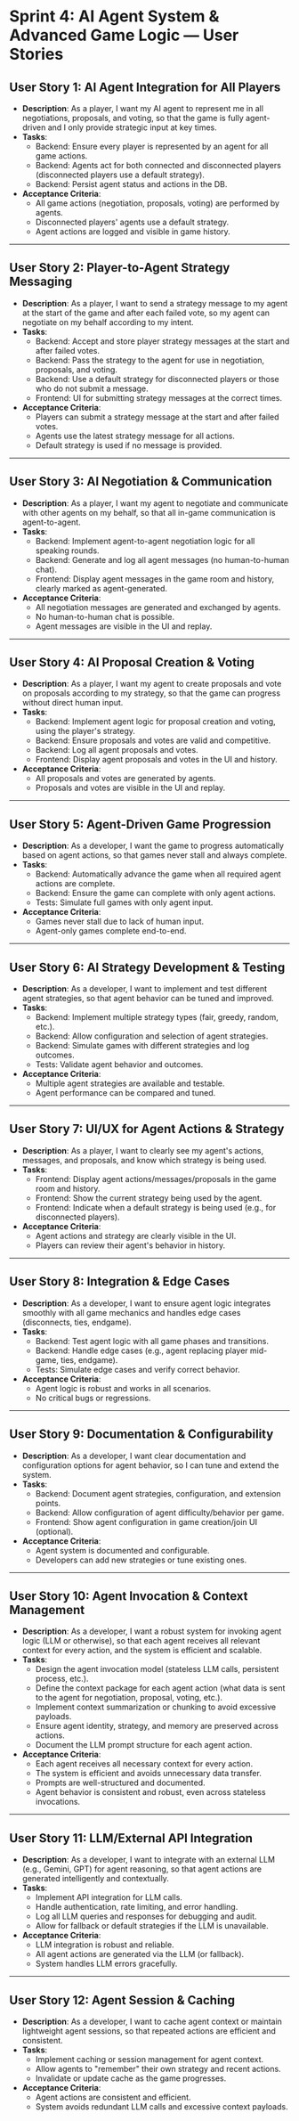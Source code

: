 # Sprint 4: AI Agent System & Advanced Game Logic — User Stories

## User Story 1: AI Agent Integration for All Players
- **Description**: As a player, I want my AI agent to represent me in all negotiations, proposals, and voting, so that the game is fully agent-driven and I only provide strategic input at key times.
- **Tasks**:
  - Backend: Ensure every player is represented by an agent for all game actions.
  - Backend: Agents act for both connected and disconnected players (disconnected players use a default strategy).
  - Backend: Persist agent status and actions in the DB.
- **Acceptance Criteria**:
  - All game actions (negotiation, proposals, voting) are performed by agents.
  - Disconnected players' agents use a default strategy.
  - Agent actions are logged and visible in game history.

---

## User Story 2: Player-to-Agent Strategy Messaging
- **Description**: As a player, I want to send a strategy message to my agent at the start of the game and after each failed vote, so my agent can negotiate on my behalf according to my intent.
- **Tasks**:
  - Backend: Accept and store player strategy messages at the start and after failed votes.
  - Backend: Pass the strategy to the agent for use in negotiation, proposals, and voting.
  - Backend: Use a default strategy for disconnected players or those who do not submit a message.
  - Frontend: UI for submitting strategy messages at the correct times.
- **Acceptance Criteria**:
  - Players can submit a strategy message at the start and after failed votes.
  - Agents use the latest strategy message for all actions.
  - Default strategy is used if no message is provided.

---

## User Story 3: AI Negotiation & Communication
- **Description**: As a player, I want my agent to negotiate and communicate with other agents on my behalf, so that all in-game communication is agent-to-agent.
- **Tasks**:
  - Backend: Implement agent-to-agent negotiation logic for all speaking rounds.
  - Backend: Generate and log all agent messages (no human-to-human chat).
  - Frontend: Display agent messages in the game room and history, clearly marked as agent-generated.
- **Acceptance Criteria**:
  - All negotiation messages are generated and exchanged by agents.
  - No human-to-human chat is possible.
  - Agent messages are visible in the UI and replay.

---

## User Story 4: AI Proposal Creation & Voting
- **Description**: As a player, I want my agent to create proposals and vote on proposals according to my strategy, so that the game can progress without direct human input.
- **Tasks**:
  - Backend: Implement agent logic for proposal creation and voting, using the player's strategy.
  - Backend: Ensure proposals and votes are valid and competitive.
  - Backend: Log all agent proposals and votes.
  - Frontend: Display agent proposals and votes in the UI and history.
- **Acceptance Criteria**:
  - All proposals and votes are generated by agents.
  - Proposals and votes are visible in the UI and replay.

---

## User Story 5: Agent-Driven Game Progression
- **Description**: As a developer, I want the game to progress automatically based on agent actions, so that games never stall and always complete.
- **Tasks**:
  - Backend: Automatically advance the game when all required agent actions are complete.
  - Backend: Ensure the game can complete with only agent actions.
  - Tests: Simulate full games with only agent input.
- **Acceptance Criteria**:
  - Games never stall due to lack of human input.
  - Agent-only games complete end-to-end.

---

## User Story 6: AI Strategy Development & Testing
- **Description**: As a developer, I want to implement and test different agent strategies, so that agent behavior can be tuned and improved.
- **Tasks**:
  - Backend: Implement multiple strategy types (fair, greedy, random, etc.).
  - Backend: Allow configuration and selection of agent strategies.
  - Backend: Simulate games with different strategies and log outcomes.
  - Tests: Validate agent behavior and outcomes.
- **Acceptance Criteria**:
  - Multiple agent strategies are available and testable.
  - Agent performance can be compared and tuned.

---

## User Story 7: UI/UX for Agent Actions & Strategy
- **Description**: As a player, I want to clearly see my agent's actions, messages, and proposals, and know which strategy is being used.
- **Tasks**:
  - Frontend: Display agent actions/messages/proposals in the game room and history.
  - Frontend: Show the current strategy being used by the agent.
  - Frontend: Indicate when a default strategy is being used (e.g., for disconnected players).
- **Acceptance Criteria**:
  - Agent actions and strategy are clearly visible in the UI.
  - Players can review their agent's behavior in history.

---

## User Story 8: Integration & Edge Cases
- **Description**: As a developer, I want to ensure agent logic integrates smoothly with all game mechanics and handles edge cases (disconnects, ties, endgame).
- **Tasks**:
  - Backend: Test agent logic with all game phases and transitions.
  - Backend: Handle edge cases (e.g., agent replacing player mid-game, ties, endgame).
  - Tests: Simulate edge cases and verify correct behavior.
- **Acceptance Criteria**:
  - Agent logic is robust and works in all scenarios.
  - No critical bugs or regressions.

---

## User Story 9: Documentation & Configurability
- **Description**: As a developer, I want clear documentation and configuration options for agent behavior, so I can tune and extend the system.
- **Tasks**:
  - Backend: Document agent strategies, configuration, and extension points.
  - Backend: Allow configuration of agent difficulty/behavior per game.
  - Frontend: Show agent configuration in game creation/join UI (optional).
- **Acceptance Criteria**:
  - Agent system is documented and configurable.
  - Developers can add new strategies or tune existing ones.

---

## User Story 10: Agent Invocation & Context Management
- **Description**: As a developer, I want a robust system for invoking agent logic (LLM or otherwise), so that each agent receives all relevant context for every action, and the system is efficient and scalable.
- **Tasks**:
  - Design the agent invocation model (stateless LLM calls, persistent process, etc.).
  - Define the context package for each agent action (what data is sent to the agent for negotiation, proposal, voting, etc.).
  - Implement context summarization or chunking to avoid excessive payloads.
  - Ensure agent identity, strategy, and memory are preserved across actions.
  - Document the LLM prompt structure for each agent action.
- **Acceptance Criteria**:
  - Each agent receives all necessary context for every action.
  - The system is efficient and avoids unnecessary data transfer.
  - Prompts are well-structured and documented.
  - Agent behavior is consistent and robust, even across stateless invocations.

---

## User Story 11: LLM/External API Integration
- **Description**: As a developer, I want to integrate with an external LLM (e.g., Gemini, GPT) for agent reasoning, so that agent actions are generated intelligently and contextually.
- **Tasks**:
  - Implement API integration for LLM calls.
  - Handle authentication, rate limiting, and error handling.
  - Log all LLM queries and responses for debugging and audit.
  - Allow for fallback or default strategies if the LLM is unavailable.
- **Acceptance Criteria**:
  - LLM integration is robust and reliable.
  - All agent actions are generated via the LLM (or fallback).
  - System handles LLM errors gracefully.

---

## User Story 12: Agent Session & Caching
- **Description**: As a developer, I want to cache agent context or maintain lightweight agent sessions, so that repeated actions are efficient and consistent.
- **Tasks**:
  - Implement caching or session management for agent context.
  - Allow agents to "remember" their own strategy and recent actions.
  - Invalidate or update cache as the game progresses.
- **Acceptance Criteria**:
  - Agent actions are consistent and efficient.
  - System avoids redundant LLM calls and excessive context payloads. 